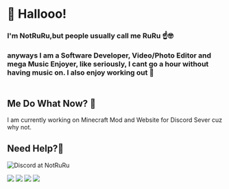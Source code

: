<!---
NotRuRu/NotRuRu is a ✨ special ✨ repository because its `README.md` (this file) appears on your GitHub profile.
You can click the Preview link to take a look at your changes.
--->
<h1 align="left">👋 Hallooo!</h1>
<h3 align="left">I'm NotRuRu,but people usually call me RuRu ☝️🤓
<br>
 <br> anyways I am a Software Developer, Video/Photo  Editor and mega Music Enjoyer, like seriously, I cant go a hour without having music on. I also enjoy working out 💪</br>
</br>
</h3>

<h2 align="left"> Me Do What Now? 👀 </h2>
<p align="left">I am currently working on Minecraft Mod and Website for Discord Sever cuz why not.

<h2 align="left">Need Help?🌱 </h2>

<div align="left">
       <img src="https://github.com/NotRuRu/NotRuRu/assets/92341439/7a3c0924-1bd3-4a50-8616-e2c4510ab43e" alt="Discord at NotRuRu">
  <p align="left"> <img src="https://img.shields.io/badge/CSS3-%231572B6.svg?style=flat&logo=css3&logoColor=white"/> <img src="https://img.shields.io/badge/HTML5-%23E34F26.svg?style=flat&logo=html5&logoColor=white"/> <img src="https://img.shields.io/badge/PYTHON-3670A0?style=flat&logo=python&logoColor=ffdd54"/> <img src="https://img.shields.io/badge/JS-black?style=flat&logo=javascript&logoColor=ffdd54"/> </p>
</div>
